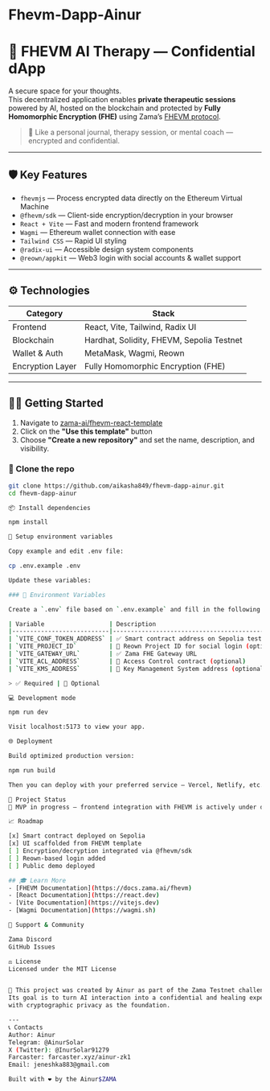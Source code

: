 # Fhevm-Dapp-Ainur
# 🧠 FHEVM AI Therapy — Confidential dApp

A secure space for your thoughts.  
This decentralized application enables **private therapeutic sessions** powered by AI, hosted on the blockchain and protected by **Fully Homomorphic Encryption (FHE)** using Zama’s [FHEVM protocol](https://zama.ai/).  

> 🌙 Like a personal journal, therapy session, or mental coach — encrypted and confidential.

---

## 🛡️ Key Features

- `fhevmjs` — Process encrypted data directly on the Ethereum Virtual Machine
- `@fhevm/sdk` — Client-side encryption/decryption in your browser
- `React + Vite` — Fast and modern frontend framework
- `Wagmi` — Ethereum wallet connection with ease
- `Tailwind CSS` — Rapid UI styling
- `@radix-ui` — Accessible design system components
- `@reown/appkit` — Web3 login with social accounts & wallet support

---

## ⚙️ Technologies

| Category         | Stack                                       |
|------------------|---------------------------------------------|
| Frontend         | React, Vite, Tailwind, Radix UI             |
| Blockchain       | Hardhat, Solidity, FHEVM, Sepolia Testnet   |
| Wallet & Auth    | MetaMask, Wagmi, Reown                      |
| Encryption Layer | Fully Homomorphic Encryption (FHE)          |

---

## 🧑‍💻 Getting Started

1. Navigate to [zama-ai/fhevm-react-template](https://github.com/zama-ai/fhevm-react-template)
2. Click on the **"Use this template"** button
3. Choose **"Create a new repository"** and set the name, description, and visibility.

### 🔁 Clone the repo

```bash
git clone https://github.com/aikasha849/fhevm-dapp-ainur.git
cd fhevm-dapp-ainur

📦 Install dependencies

npm install

🔐 Setup environment variables

Copy example and edit .env file:

cp .env.example .env

Update these variables:

### 🔐 Environment Variables

Create a `.env` file based on `.env.example` and fill in the following variables:

| Variable                  | Description                                             | Example Value                              |
|---------------------------|---------------------------------------------------------|---------------------------------------------|
| `VITE_CONF_TOKEN_ADDRESS` | ✅ Smart contract address on Sepolia testnet            | `0x123abc456...`                            |
| `VITE_PROJECT_ID`         | 🌱 Reown Project ID for social login (optional)         | `your-reown-project-id`                     |
| `VITE_GATEWAY_URL`        | ✅ Zama FHE Gateway URL                                 | `https://gateway.fhe.zama.ai`               |
| `VITE_ACL_ADDRESS`        | 🌱 Access Control contract (optional)                   | `0xabc987xyz...`                            |
| `VITE_KMS_ADDRESS`        | 🌱 Key Management System address (optional)             | `0xkms123abc...`                            |

> ✅ Required | 🌱 Optional

💻 Development mode

npm run dev

Visit localhost:5173 to view your app.

🌐 Deployment

Build optimized production version:

npm run build

Then you can deploy with your preferred service — Vercel, Netlify, etc.

🚧 Project Status
🔨 MVP in progress — frontend integration with FHEVM is actively under development. Stay tuned for full demo deployment and live interactions.

📈 Roadmap

[x] Smart contract deployed on Sepolia
[x] UI scaffolded from FHEVM template
[ ] Encryption/decryption integrated via @fhevm/sdk
[ ] Reown-based login added
[ ] Public demo deployed

## 🎓 Learn More
- [FHEVM Documentation](https://docs.zama.ai/fhevm)
- [React Documentation](https://react.dev)
- [Vite Documentation](https://vitejs.dev)
- [Wagmi Documentation](https://wagmi.sh)

🤝 Support & Community

Zama Discord
GitHub Issues

⚖️ License
Licensed under the MIT License


💬 This project was created by Ainur as part of the Zama Testnet challenge.
Its goal is to turn AI interaction into a confidential and healing experience —
with cryptographic privacy as the foundation.

---
📞 Contacts
Author: Ainur 
Telegram: @AinurSolar 
X (Twitter): @InurSolar91279 
Farcaster: farcaster.xyz/ainur-zk1 
Email: jeneshka883@gmail.com

Built with ❤️ by the Ainur$ZAMA
